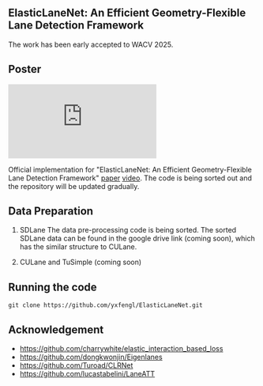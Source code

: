 ## ElasticLaneNet: An Efficient Geometry-Flexible Lane Detection Framework
The work has been early accepted to WACV 2025. 

## Poster
![ElasticLaneNet-poster.pdf](https://github.com/yxfengl/ElasticLaneNet/blob/main/poster.pdf)

Official implementation for "ElasticLaneNet: An Efficient Geometry-Flexible Lane Detection Framework" [paper](https://openaccess.thecvf.com/content/WACV2025/html/Feng_ElasticLaneNet_An_Efficient_Geometry-Flexible_Lane_Detection_Framework_WACV_2025_paper.html) [video](https://drive.google.com/file/d/1P8EgP5IaocEgWpk0c9l2HUY28bw3txUC/view?usp=drive_link
).
The code is being sorted out and the repository will be updated gradually.

## Data Preparation
1. SDLane
The data pre-processing code is being sorted. The sorted SDLane data can be found in the google drive link (coming soon), which has the similar structure to CULane.

2. CULane and TuSimple
(coming soon)

## Running the code
```git clone https://github.com/yxfengl/ElasticLaneNet.git```

## Acknowledgement
- https://github.com/charrywhite/elastic_interaction_based_loss
- https://github.com/dongkwonjin/Eigenlanes
- https://github.com/Turoad/CLRNet
- https://github.com/lucastabelini/LaneATT
